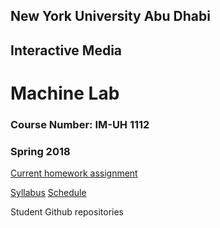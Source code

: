 ## New York University Abu Dhabi
## Interactive Media
# Machine Lab
### Course Number: IM-UH 1112
### Spring 2018


[Current homework assignment](#current-homework-assignment)  

[Syllabus](syllabus.md)
[Schedule](schedule.md)

Student Github repositories


